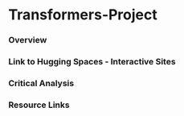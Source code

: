 # Transformers-Project
### Overview

### Link to Hugging Spaces - Interactive Sites

### Critical Analysis

### Resource Links
